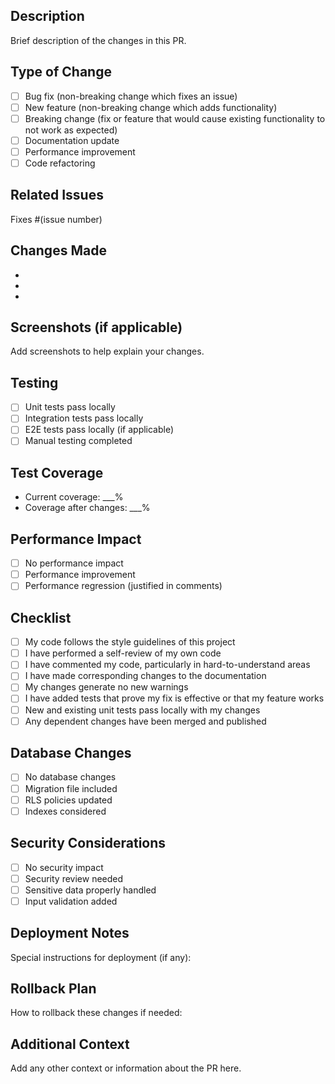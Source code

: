 ## Description
Brief description of the changes in this PR.

## Type of Change
- [ ] Bug fix (non-breaking change which fixes an issue)
- [ ] New feature (non-breaking change which adds functionality)
- [ ] Breaking change (fix or feature that would cause existing functionality to not work as expected)
- [ ] Documentation update
- [ ] Performance improvement
- [ ] Code refactoring

## Related Issues
Fixes #(issue number)

## Changes Made
-
-
-

## Screenshots (if applicable)
Add screenshots to help explain your changes.

## Testing
- [ ] Unit tests pass locally
- [ ] Integration tests pass locally
- [ ] E2E tests pass locally (if applicable)
- [ ] Manual testing completed

## Test Coverage
- Current coverage: ___%
- Coverage after changes: ___%

## Performance Impact
- [ ] No performance impact
- [ ] Performance improvement
- [ ] Performance regression (justified in comments)

## Checklist
- [ ] My code follows the style guidelines of this project
- [ ] I have performed a self-review of my own code
- [ ] I have commented my code, particularly in hard-to-understand areas
- [ ] I have made corresponding changes to the documentation
- [ ] My changes generate no new warnings
- [ ] I have added tests that prove my fix is effective or that my feature works
- [ ] New and existing unit tests pass locally with my changes
- [ ] Any dependent changes have been merged and published

## Database Changes
- [ ] No database changes
- [ ] Migration file included
- [ ] RLS policies updated
- [ ] Indexes considered

## Security Considerations
- [ ] No security impact
- [ ] Security review needed
- [ ] Sensitive data properly handled
- [ ] Input validation added

## Deployment Notes
Special instructions for deployment (if any):

## Rollback Plan
How to rollback these changes if needed:

## Additional Context
Add any other context or information about the PR here.